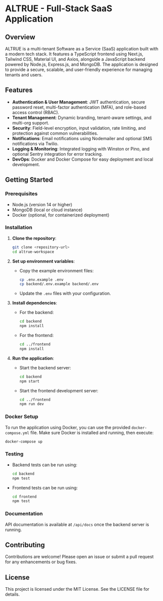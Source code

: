 # ALTRUE - Full-Stack SaaS Application

## Overview
ALTRUE is a multi-tenant Software as a Service (SaaS) application built with a modern tech stack. It features a TypeScript frontend using Next.js, Tailwind CSS, Material UI, and Axios, alongside a JavaScript backend powered by Node.js, Express.js, and MongoDB. The application is designed to provide a secure, scalable, and user-friendly experience for managing tenants and users.

## Features
- **Authentication & User Management**: JWT authentication, secure password reset, multi-factor authentication (MFA), and role-based access control (RBAC).
- **Tenant Management**: Dynamic branding, tenant-aware settings, and multi-org support.
- **Security**: Field-level encryption, input validation, rate limiting, and protection against common vulnerabilities.
- **Notifications**: Email notifications using Nodemailer and optional SMS notifications via Twilio.
- **Logging & Monitoring**: Integrated logging with Winston or Pino, and optional Sentry integration for error tracking.
- **DevOps**: Docker and Docker Compose for easy deployment and local development.

## Getting Started

### Prerequisites
- Node.js (version 14 or higher)
- MongoDB (local or cloud instance)
- Docker (optional, for containerized deployment)

### Installation

1. **Clone the repository**:
   ```bash
   git clone <repository-url>
   cd altrue-workspace
   ```

2. **Set up environment variables**:
   - Copy the example environment files:
     ```bash
     cp .env.example .env
     cp backend/.env.example backend/.env
     ```
   - Update the `.env` files with your configuration.

3. **Install dependencies**:
   - For the backend:
     ```bash
     cd backend
     npm install
     ```
   - For the frontend:
     ```bash
     cd ../frontend
     npm install
     ```

4. **Run the application**:
   - Start the backend server:
     ```bash
     cd backend
     npm start
     ```
   - Start the frontend development server:
     ```bash
     cd ../frontend
     npm run dev
     ```

### Docker Setup
To run the application using Docker, you can use the provided `docker-compose.yml` file. Make sure Docker is installed and running, then execute:
```bash
docker-compose up
```

### Testing
- Backend tests can be run using:
  ```bash
  cd backend
  npm test
  ```
- Frontend tests can be run using:
  ```bash
  cd frontend
  npm test
  ```

### Documentation
API documentation is available at `/api/docs` once the backend server is running.

## Contributing
Contributions are welcome! Please open an issue or submit a pull request for any enhancements or bug fixes.

## License
This project is licensed under the MIT License. See the LICENSE file for details.